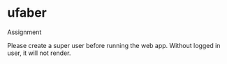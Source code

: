 # ufaber
Assignment

Please create a super user before running the web app.
Without logged in user, it will not render.
